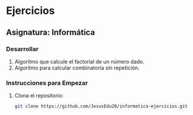 # Ejercicios 
## Asignatura: Informática

### Desarrollar
1. Algoritmo que calcule el factorial de un número dado.
2. Algoritmo para calcular combinatoria sin repetición.

### Instrucciones para Empezar
1. Clona el repositorio:
   ```bash
   git clone https://github.com/JesusEdu20/informatica-ejercicios.git
